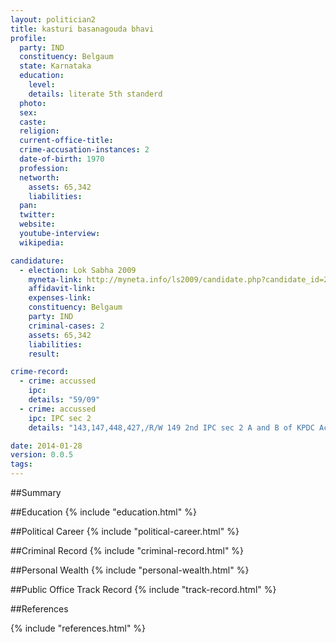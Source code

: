 ```yaml
---
layout: politician2
title: kasturi basanagouda bhavi
profile: 
  party: IND
  constituency: Belgaum
  state: Karnataka
  education: 
    level: 
    details: literate 5th standerd
  photo: 
  sex: 
  caste: 
  religion: 
  current-office-title: 
  crime-accusation-instances: 2
  date-of-birth: 1970
  profession: 
  networth: 
    assets: 65,342
    liabilities: 
  pan: 
  twitter: 
  website: 
  youtube-interview: 
  wikipedia: 

candidature: 
  - election: Lok Sabha 2009
    myneta-link: http://myneta.info/ls2009/candidate.php?candidate_id=2038
    affidavit-link: 
    expenses-link: 
    constituency: Belgaum 
    party: IND
    criminal-cases: 2
    assets: 65,342
    liabilities: 
    result:  

crime-record: 
  - crime: accussed
    ipc: 
    details: "59/09" 
  - crime: accussed
    ipc: IPC sec 2
    details: "143,147,448,427,/R/W 149 2nd IPC sec 2 A and B of KPDC Act" 

date: 2014-01-28
version: 0.0.5
tags: 
---
```

##Summary


##Education
{% include "education.html" %}


##Political Career
{% include "political-career.html" %}


##Criminal Record
{% include "criminal-record.html" %}


##Personal Wealth
{% include "personal-wealth.html" %}


##Public Office Track Record
{% include "track-record.html" %}


##References


{% include "references.html" %}